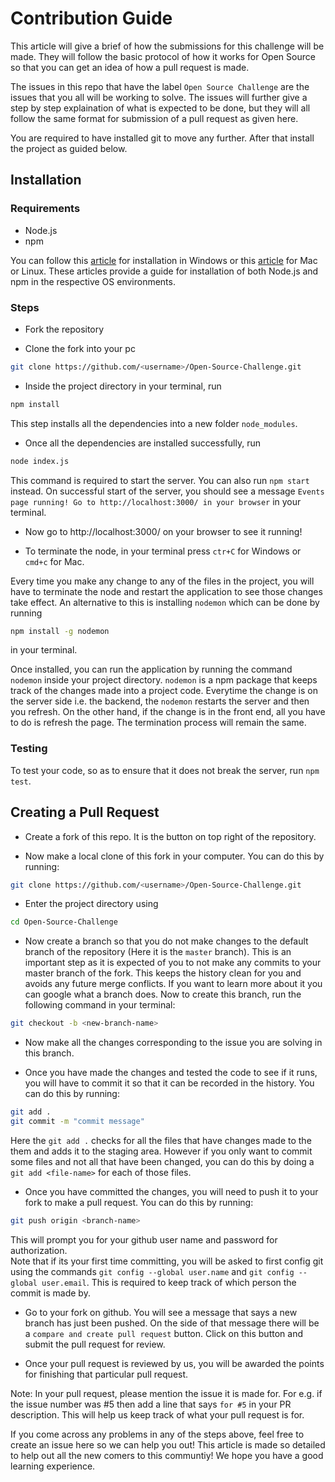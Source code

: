 # Contribution Guide

This article will give a brief of how the submissions for this challenge will be made. They will follow the basic protocol of how it works for Open Source so that you can get an idea of how a pull request is made.

The issues in this repo that have the label `Open Source Challenge` are the issues that you all will be working to solve. The issues will further give a step by step explaination of what is expected to be done, but they will all follow the same format for submission of a pull request as given here.

You are required to have installed git to move any further. After that install the project as guided below.

## Installation

### Requirements
* Node.js
* npm

You can follow this [article](https://phoenixnap.com/kb/install-node-js-npm-on-windows) for installation in Windows or this [article](https://www.taniarascia.com/how-to-install-and-use-node-js-and-npm-mac-and-windows/#installation-on-a-mac-or-linux) for Mac or Linux. These articles provide a guide for installation of both Node.js and npm in the respective OS environments.

### Steps

* Fork the repository

* Clone the fork into your pc  
```sh 
git clone https://github.com/<username>/Open-Source-Challenge.git
```

* Inside the project directory in your terminal, run  
```sh 
npm install
```
This step installs all the dependencies into a new folder `node_modules`.

* Once all the dependencies are installed successfully, run
```sh
node index.js
```
This command is required to start the server. You can also run `npm start` instead. On successful start of the server, you should see a message `Events page running! Go to http://localhost:3000/ in your browser` in your terminal.

* Now go to http://localhost:3000/ on your browser to see it running!

* To terminate the node, in your terminal press `ctr+C` for Windows or `cmd+c` for Mac.
  
Every time you make any change to any of the files in the project, you will have to terminate the node and restart the application to see those changes take effect. An alternative to this is installing `nodemon` which can be done by running
```sh
npm install -g nodemon
``` 
in your terminal.  
  
Once installed, you can run the application by running the command `nodemon` inside your project directory. `nodemon` is a npm package that keeps track of the changes made into a project code. Everytime the change is on the server side i.e. the backend, the `nodemon` restarts the server and then you refresh. On the other hand, if the change is in the front end, all you have to do is refresh the page. The termination process will remain the same.

### Testing

To test your code, so as to ensure that it does not break the server, run `npm test`.

## Creating a Pull Request

* Create a fork of this repo. It is the button on top right of the repository.

* Now make a local clone of this fork in your computer. You can do this by running:
```sh
git clone https://github.com/<username>/Open-Source-Challenge.git
```

* Enter the project directory using
```sh
cd Open-Source-Challenge
```

* Now create a branch so that you do not make changes to the default branch of the repository (Here it is the `master` branch). This is an important step as it is expected of you to not make any commits to your master branch of the fork. This keeps the history clean for you and avoids any future merge conflicts. If you want to learn more about it you can google what a branch does. Now to create this branch, run the following command in your terminal:
```sh
git checkout -b <new-branch-name>
```

* Now make all the changes corresponding to the issue you are solving in this branch.

* Once you have made the changes and tested the code to see if it runs, you will have to commit it so that it can be recorded in the history. You can do this by running:
```sh
git add .
git commit -m "commit message"
```
Here the `git add .` checks for all the files that have changes made to the them and adds it to the staging area. However if you only want to commit some files and not all that have been changed, you can do this by doing a `git add <file-name>` for each of those files.

* Once you have committed the changes, you will need to push it to your fork to make a pull request. You can do this by running:
```sh
git push origin <branch-name>
``` 
This will prompt you for your github user name and password for authorization.  
Note that if its your first time committing, you will be asked to first config git using the commands `git config --global user.name` and `git config --global user.email`. This is required to keep track of which person the commit is made by.

* Go to your fork on github. You will see a message that says a new branch has just been pushed. On the side of that message there will be a `compare and create pull request` button. Click on this button and submit the pull request for review.

* Once your pull request is reviewed by us, you will be awarded the points for finishing that particular pull request.  

Note: In your pull request, please mention the issue it is made for. For e.g. if the issue number was #5 then add a line that says `for #5` in your PR description. This will help us keep track of what your pull request is for.

If you come across any problems in any of the steps above, feel free to create an issue here so we can help you out! This article is made so detailed to help out all the new comers to this communtiy! We hope you have a good learning experience.
